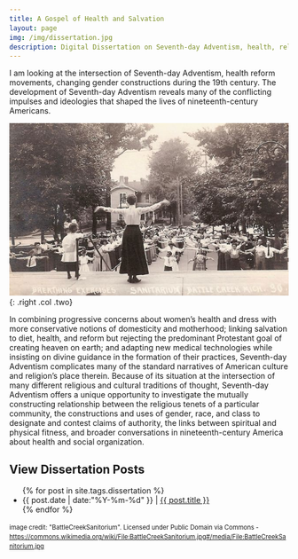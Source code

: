 ```yaml
---
title: A Gospel of Health and Salvation
layout: page
img: /img/dissertation.jpg
description: Digital Dissertation on Seventh-day Adventism, health, religion, and gender in American culture.
---
```

I am looking at the intersection of Seventh-day Adventism, health reform movements, changing gender constructions during the 19th century. The development of Seventh-day Adventism reveals many of the conflicting impulses and ideologies that shaped the lives of nineteenth-century Americans. 

![Woman leading rows of guests in exercises outside of the Battle Creek Sanitarium](/img/dissertation.jpg){: .right .col .two}

In combining progressive concerns about women’s health and dress with more conservative notions of domesticity and motherhood; linking salvation to diet, health, and reform but rejecting the predominant Protestant goal of creating heaven on earth; and adapting new medical technologies while insisting on divine guidance in the formation of their practices, Seventh-day Adventism complicates many of the standard narratives of American culture and religion’s place therein. Because of its situation at the intersection of many different religious and cultural traditions of thought, Seventh-day Adventism offers a unique opportunity to investigate the mutually constructing relationship between the religious tenets of a particular community, the constructions and uses of gender, race, and class to designate and contest claims of authority, the links between spiritual and physical fitness, and broader conversations in nineteenth-century America about health and social organization.

## View Dissertation Posts

<ul class="posts">
{% for post in site.tags.dissertation %}
  <div class="post_info">
    <li>
         <span>{{ post.date | date:"%Y-%m-%d" }}</span> | <a href="{{ post.url }}">{{ post.title }}</a>
    </li>
    </div>
  {% endfor %}
</ul>


<span style="font-size:.8em">image credit: "BattleCreekSanitorium". Licensed under Public Domain via Commons - 
<a href="https://commons.wikimedia.org/wiki/File:BattleCreekSanitorium.jpg#/media/File:BattleCreekSanitorium.jpg">https://commons.wikimedia.org/wiki/File:BattleCreekSanitorium.jpg#/media/File:BattleCreekSanitorium.jpg</a></span>



